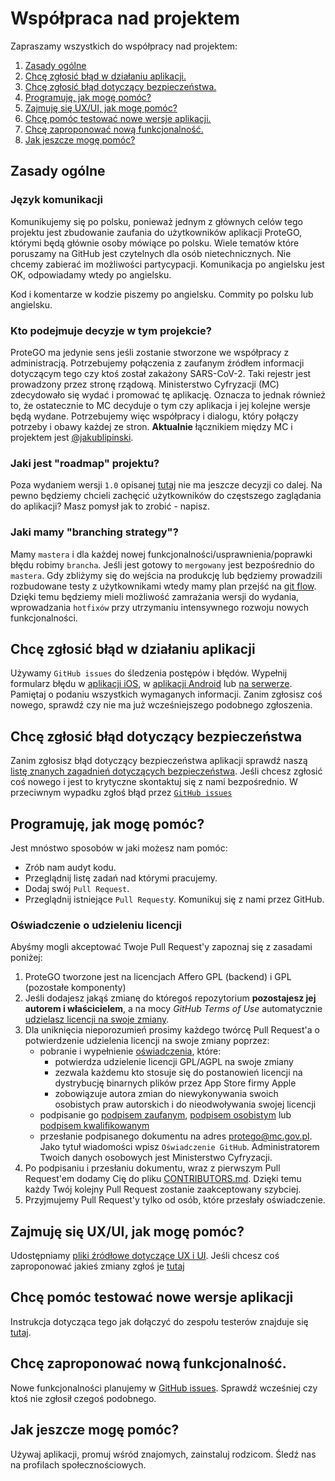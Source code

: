 # Współpraca nad projektem

Zapraszamy wszystkich do współpracy nad projektem:

1. [Zasady ogólne](Zasady-ogólne)
2. [Chcę zgłosić błąd w działaniu aplikacji.](#Chcę-zgłosić-błąd-w-działaniu-aplikacji)
3. [Chcę zgłosić błąd dotyczący bezpieczeństwa.](#Chcę-zgłosić-błąd-dotyczący-bezpieczeństwa)
4. [Programuję, jak mogę pomóc?](#Programuję-jak-mogę-pomóc)
5. [Zajmuję się UX/UI, jak mogę pomóc?](#Zajmuję-się-uxui-jak-mogę-pomóc)
6. [Chcę pomóc testować nowe wersje aplikacji.](#Chcę-pomóc-testować-nowe-wersje-aplikacji)
7. [Chcę zaproponować nową funkcjonalność.](#Chcę-zaproponować-nową-funkcjonalność)
8. [Jak jeszcze mogę pomóc?](#Jak-jeszcze-moge-pomoc)

## Zasady ogólne

### Język komunikacji

Komunikujemy się po polsku, ponieważ jednym z głównych celów tego projektu jest zbudowanie zaufania do użytkowników aplikacji ProteGO, którymi będą głównie osoby mówiące po polsku. Wiele tematów które poruszamy na GitHub jest czytelnych dla osób nietechnicznych. Nie chcemy zabierać im możliwości partycypacji. Komunikacja po angielsku jest OK, odpowiadamy wtedy po angielsku. 

Kod i komentarze w kodzie piszemy po angielsku. Commity po polsku lub angielsku.

### Kto podejmuje decyzje w tym projekcie?

ProteGO ma jedynie sens jeśli zostanie stworzone we współpracy z administracją. Potrzebujemy połączenia z zaufanym źródłem informacji dotyczącym tego czy ktoś został zakażony SARS-CoV-2. Taki rejestr jest prowadzony przez stronę rządową. Ministerstwo Cyfryzacji (MC) zdecydowało się wydać i promować tę aplikację. Oznacza to jednak również to, że ostatecznie to MC decyduje o tym czy aplikacja i jej kolejne wersje będą wydane. Potrzebujemy więc współpracy i dialogu, który połączy potrzeby i obawy każdej ze stron. **Aktualnie** łącznikiem między MC i projektem jest [@jakublipinski](https://github.com/jakublipinski).

### Jaki jest "roadmap" projektu?

Poza wydaniem wersji `1.0` opisanej [tutaj](https://github.com/ProteGO-app/specs/blob/master/specs/README.md) nie ma jeszcze decyzji co dalej. Na pewno będziemy chcieli zachęcić użytkowników do częstszego zaglądania do aplikacji? Masz pomysł jak to zrobić - napisz.

### Jaki mamy "branching strategy"?

Mamy `mastera` i dla każdej nowej funkcjonalności/usprawnienia/poprawki błędu robimy `brancha`. Jeśli jest gotowy to `mergowany` jest bezpośrednio do `mastera`. Gdy zbliżymy się do wejścia na produkcję lub będziemy prowadzili rozbudowane testy z użytkownikami wtedy mamy plan przejść na [git flow](https://www.atlassian.com/git/tutorials/comparing-workflows/gitflow-workflow). Dzięki temu będziemy mieli możliwość zamrażania wersji do wydania, wprowadzania `hotfixów` przy utrzymaniu intensywnego rozwoju nowych funkcjonalności.

## Chcę zgłosić błąd w działaniu aplikacji

Używamy `GitHub issues` do śledzenia postępów i błędów. Wypełnij formularz błędu w [aplikacji iOS](https://github.com/anna-app/ios/issues/new?assignees=&labels=&template=bug_report.md&title=), w [aplikacji Android](https://github.com/anna-app/android/issues/new?assignees=&labels=&template=bug_report.md&title=) lub [na serwerze](https://github.com/anna-app/backend/issues/new?assignees=&labels=&template=bug_report.md&title=). Pamiętaj o podaniu wszystkich wymaganych informacji. Zanim zgłosisz coś nowego, sprawdź czy nie ma już wcześniejszego podobnego zgłoszenia.

## Chcę zgłosić błąd dotyczący bezpieczeństwa

Zanim zgłosisz błąd dotyczący bezpieczeństwa aplikacji sprawdź naszą [listę znanych zagadnień dotyczących bezpieczeństwa](specs/security.md). Jeśli chcesz zgłosić coś nowego i jest to krytyczne skontaktuj się z nami bezpośrednio. W przeciwnym wypadku zgłoś błąd przez [`GitHub issues`](#Chcę-zgłosić-błąd-w-działaniu-aplikacji)

## Programuję, jak mogę pomóc?

Jest mnóstwo sposobów w jaki możesz nam pomóc:
* Zrób nam audyt kodu. 
* Przeglądnij listę zadań nad którymi pracujemy. 
* Dodaj swój `Pull Request`. 
* Przeglądnij istniejące `Pull Request`y. 
Komunikuj się z nami przez GitHub.

### Oświadczenie o udzieleniu licencji
Abyśmy mogli akceptować Twoje Pull Request'y zapoznaj się z zasadami poniżej:
1. ProteGO tworzone jest na licencjach Affero GPL (backend) i GPL (pozostałe komponenty)
2. Jeśli dodajesz jakąś zmianę do któregoś repozytorium **pozostajesz jej autorem i właścicielem**, a na mocy *GitHub Terms of Use* automatycznie [udzielasz licencji na swoje zmiany](https://help.github.com/en/github/site-policy/github-terms-of-service#6-contributions-under-repository-license).
3. Dla uniknięcia nieporozumień prosimy każdego twórcę Pull Request'a o potwierdzenie udzielenia licencji na swoje zmiany poprzez:
    * pobranie i wypełnienie [oświadczenia](files/oswiadczenie_licencja_GPL_AGPL.pdf), które:
        * potwierdza udzielenie licencji GPL/AGPL na swoje zmiany
        * zezwala każdemu kto stosuje się do postanowień licencji na dystrybucję binarnych plików przez App Store firmy Apple
        * zobowiązuje autora zmian do niewykonywania swoich osobistych praw autorskich i do nieodwoływania swojej licencji
    * podpisanie go [podpisem zaufanym](https://www.gov.pl/web/gov/podpisz-dokument-elektronicznie-wykorzystaj-podpis-zaufany), [podpisem osobistym](https://www.gov.pl/web/e-dowod/podpis-osobisty) lub [podpisem kwalifikowanym](https://pl.wikipedia.org/wiki/Podpis_kwalifikowany)
    * przesłanie podpisanego dokumentu na adres [protego@mc.gov.pl](mailto:protego@mc.gov.pl). Jako tytuł wiadomości wpisz `Oświadczenie GitHub`. Administratorem Twoich danych osobowych jest Ministerstwo Cyfryzacji.
4. Po podpisaniu i przesłaniu dokumentu, wraz z pierwszym Pull Request'em dodamy Cię do pliku [CONTRIBUTORS.md](CONTRIBUTORS.md). Dzięki temu każdy Twój kolejny Pull Request zostanie zaakceptowany szybciej.
5. Przyjmujemy Pull Request'y tylko od osób, które przesłały oświadczenie.

## Zajmuję się UX/UI, jak mogę pomóc?

Udostępniamy [pliki źródłowe dotyczące UX i UI](https://drive.google.com/drive/folders/1n2-dFkdkJWnezX3RjN1kaSOzHQiUg4iQ?usp=sharing). Jeśli chcesz coś zaproponować jakieś zmiany zgłoś je [tutaj](https://github.com/ProteGO-app/specs/issues)

## Chcę pomóc testować nowe wersje aplikacji

Instrukcja dotycząca tego jak dołączyć do zespołu testerów znajduje się [tutaj](specs/testing.md).

## Chcę zaproponować nową funkcjonalność.

Nowe funkcjonalności planujemy w [GitHub issues](https://github.com/anna-app/specs/issues). Sprawdź wcześniej czy ktoś nie zgłosił czegoś podobnego.

## Jak jeszcze mogę pomóc?

Używaj aplikacji, promuj wśród znajomych, zainstaluj rodzicom. Śledź nas na profilach społecznościowych.
